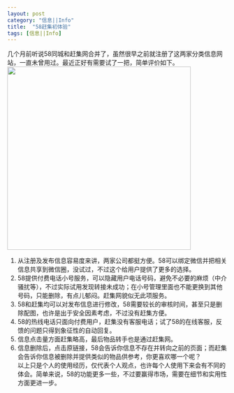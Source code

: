```yaml
---
layout: post
category: "信息||Info"
title:  "58赶集初体验"
tags: [信息||Info] 
---
```

几个月前听说58同城和赶集网合并了，虽然很早之前就注册了这两家分类信息网站，一直未曾用过。最近正好有需要试了一把，简单评价如下。  <img src="http://photocdn.sohu.com/20150419/mp11495056_1429439898988_3.jpeg" width=420px>          
         
1.	从注册及发布信息容易度来讲，两家公司都挺方便。58可以绑定微信并把相关信息共享到微信圈，没试过，不过这个给用户提供了更多的选择。         
2.	58提供付费电话小号服务，可以隐藏用户电话号码，避免不必要的麻烦（中介骚扰等），不过实际试用发现转接未成功；在小号管理里面也不能更换到其他号码，只能删除，有点儿郁闷。赶集网貌似无此项服务。         
3.	58和赶集均可以对发布信息进行修改，58需要较长的审核时间，甚至只是删除配图，也许是出于安全因素考虑，不过没有赶集方便。        
4.	58的热线电话只面向付费用户，赶集没有客服电话；试了58的在线客服，反馈的问题只得到象征性的自动回复。         
5.	信息点击量方面赶集略高，最后物品转手也是通过赶集网。         
6.	信息删除后，点击原链接，58会告诉你信息不存在并转向之前的页面；而赶集会告诉你信息被删除并提供类似的物品供参考，你更喜欢哪一个呢？               
以上只是个人的使用经历，仅代表个人观点，也许每个人使用下来会有不同的体会。简单来说，58的功能更多一些，不过要赢得市场，需要在细节和实用性方面更进一步。
    
   
